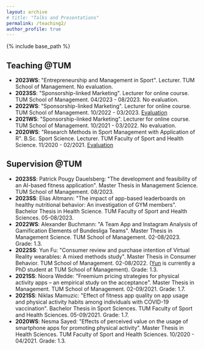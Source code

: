 ```yaml
---
layout: archive
# title: "Talks and Presentations"
permalink: /teaching2/
author_profile: true
---
```

{% include base_path %}


## Teaching @TUM
* <b>2023WS</b>: "Entrepreneurship and Management in Sport". Lecturer. TUM School of Management. No evaluation.
* <b>2023SS</b>: "Sponsorship-linked Marketing". Lecturer for online course. TUM School of Management. 04/2023 - 08/2023. No evaluation.
* <b>2022WS</b>: "Sponsorship-linked Marketing". Lecturer for online course. TUM School of Management. 10/2022 - 03/2023. [Evaluation](https://yanxiang-yang.github.io/files/WS22.pdf)
* <b>2021WS</b>: "Sponsorship-linked Marketing". Lecturer for online course. TUM School of Management. 10/2021 - 03/2022. No evaluation.
* <b>2020WS</b>: "Research Methods in Sport Management with Application of R". B.Sc. Sport Science. Lecturer. TUM Faculty of Sport and Health Science. 11/2020 - 02/2021. [Evaluation](https://yanxiang-yang.github.io/files/WS21.pdf)

## Supervision @TUM
* <b>2023SS</b>: Patrick Pougy Dauelsberg: "The development and feasibility of an AI-based fitness application". Master Thesis in Management Science. TUM School of Management. 08/2023.
* <b>2023SS</b>: Elias Altmann: "The impact of app-based leaderboards on healthy nutritional behavior: An investigation of GYM members". Bachelor Thesis in Health Science. TUM Faculty of Sport and Health Sciences. 05-08/2023.
* <b>2022WS</b>: Alexander Buchmann: "A Team App and Instagram Analysis of Gamification Elements of Bundesliga Teams". Master Thesis in Management Science. TUM School of Management. 02-08/2023. Grade: 1.3.
* <b>2022SS</b>: Yun Fu: "Consumer review and purchase intention of Virtual Reality wearables: A mixed methods study". Master Thesis in Consumer Behavior. TUM School of Management. 02-08/2022. ([Yun](https://www.linkedin.com/in/june-yun-fu/) is currently a PhD student at TUM School of Management). Grade: 1.3.
* <b>2021SS</b>: Noora Wedde: "Freemium pricing strategies for physical activity apps – an empirical study on the acceptance". Master Thesis in Management. TUM School of Management. 02-09/2021. Grade: 1.7.
* <b>2021SS</b>: Niklas Mamuzic: "Effect of fitness app quality on app usage and physical activity habits among individuals with COVID-19 vaccination". Bachelor Thesis in Sport Sciences. TUM Faculty of Sport and Health Sciences. 05-09/2021. Grade: 1.7.
* <b>2020WS</b>: Nesma Sayed: "Effects of perceived value on the usage of smartphone apps for promoting physical activity". Master Thesis in Health Sciences. TUM Faculty of Sport and Health Sciences. 10/2020 - 04/2021. Grade: 1.3.



